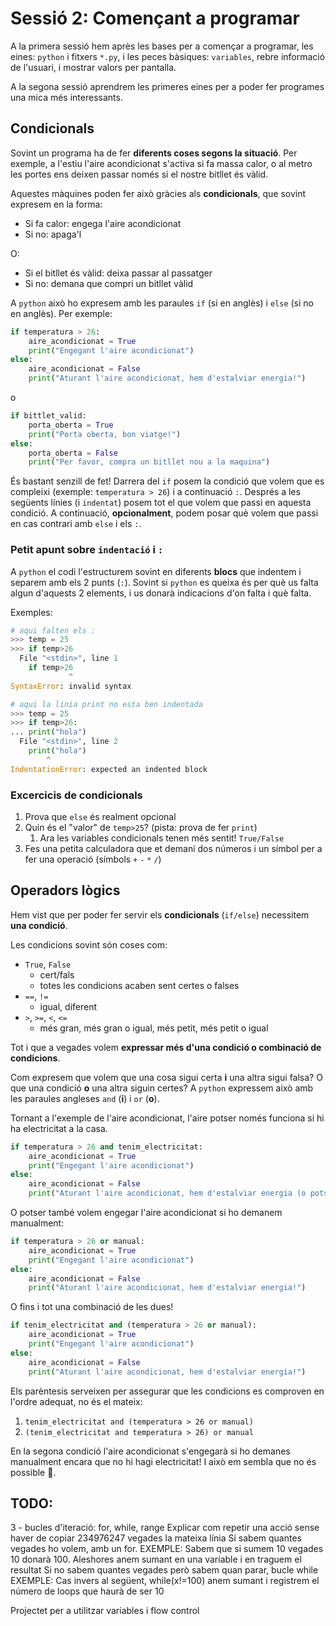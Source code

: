 # Sessió 2: Començant a programar

A la primera sessió hem après les bases per a començar a programar, les eines: `python` i fitxers `*.py`, i les peces bàsiques: `variables`, rebre informació de l'usuari, i mostrar valors per pantalla.

A la segona sessió aprendrem les primeres eines per a poder fer programes una mica més interessants.

## Condicionals

Sovint un programa ha de fer **diferents coses segons la situació**. Per exemple, a l'estiu l'aire acondicionat s'activa si fa massa calor, o al metro les portes ens deixen passar només si el nostre bitllet és vàlid.

Aquestes màquines poden fer això gràcies als **condicionals**, que sovint expresem en la forma:

- Si fa calor: engega l'aire acondicionat
- Si no: apaga'l

O:

- Si el bitllet és vàlid: deixa passar al passatger
- Si no: demana que compri un bitllet vàlid

A `python` això ho expresem amb les paraules `if` (si en anglès) i `else` (si no en anglès). Per exemple:

```python
if temperatura > 26:
    aire_acondicionat = True
    print("Engegant l'aire acondicionat")
else:
    aire_acondicionat = False
    print("Aturant l'aire acondicionat, hem d'estalviar energia!")
```

o

```python
if bittlet_valid:
    porta_oberta = True
    print("Porta oberta, bon viatge!")
else:
    porta_oberta = False
    print("Per favor, compra un bitllet nou a la maquina")
```

És bastant senzill de fet! Darrera del `if` posem la condició que volem que es compleixi (exemple: `temperatura > 26`) i a continuació `:`. Després a les següents línies (i `indentat`) posem tot el que volem que passi en aquesta condició.
A continuació, **opcionalment**, podem posar què volem que passi en cas contrari amb `else` i els `:`.

### Petit apunt sobre `indentació` i `:`

A `python` el codi l'estructurem sovint en diferents **blocs** que indentem i separem amb els 2 punts (`:`).
Sovint si `python` es queixa és per què us falta algun d'aquests 2 elements, i us donarà indicacions d'on falta i què falta.

Exemples:

```python
# aqui falten els :
>>> temp = 25
>>> if temp>26
  File "<stdin>", line 1
    if temp>26
             ^
SyntaxError: invalid syntax
```

```python
# aqui la linia print no esta ben indentada
>>> temp = 25
>>> if temp>26:
... print("hola")
  File "<stdin>", line 2
    print("hola")
        ^
IndentationError: expected an indented block
```

### Excercicis de condicionals

1. Prova que `else` és realment opcional
2. Quin és el "valor" de `temp>25`? (pista: prova de fer `print`)
   1. Ara les variables condicionals tenen més sentit! `True/False`
3. Fes una petita calculadora que et demani dos números i un símbol per a fer una operació (símbols `+` `-` `*` `/`)

## Operadors lògics

Hem vist que per poder fer servir els **condicionals** (`if/else`) necessitem **una condició**.

Les condicions sovint són coses com:

- `True`, `False`
  - cert/fals
  - totes les condicions acaben sent certes o falses
- `==`, `!=`
  - igual, diferent
- `>`, `>=`, `<`, `<=`
  - més gran, més gran o igual, més petit, més petit o igual

Tot i que a vegades volem **expressar més d'una condició o combinació de condicions**.

Com expresem que volem que una cosa sigui certa **i** una altra sigui falsa?
O que una condició **o** una altra siguin certes?
A `python` expressem això amb les paraules angleses `and` (**i**) i `or` (**o**).

Tornant a l'exemple de l'aire acondicionat, l'aire potser només funciona si hi ha electricitat a la casa.

```python
if temperatura > 26 and tenim_electricitat:
    aire_acondicionat = True
    print("Engegant l'aire acondicionat")
else:
    aire_acondicionat = False
    print("Aturant l'aire acondicionat, hem d'estalviar energia (o potser no en tenim)!")
```

O potser també volem engegar l'aire acondicionat si ho demanem manualment:

```python
if temperatura > 26 or manual:
    aire_acondicionat = True
    print("Engegant l'aire acondicionat")
else:
    aire_acondicionat = False
    print("Aturant l'aire acondicionat, hem d'estalviar energia!")
```

O fins i tot una combinació de les dues!

```python
if tenim_electricitat and (temperatura > 26 or manual):
    aire_acondicionat = True
    print("Engegant l'aire acondicionat")
else:
    aire_acondicionat = False
    print("Aturant l'aire acondicionat, hem d'estalviar energia!")
```

Els parèntesis serveixen per assegurar que les condicions es comproven en l'ordre adequat, no és el mateix:

1. `tenim_electricitat and (temperatura > 26 or manual)`
2. `(tenim_electricitat and temperatura > 26) or manual`

En la segona condició l'aire acondicionat s'engegarà si ho demanes manualment encara que no hi hagi electricitat! I això em sembla que no és possible 🤔.

## TODO:

3 - bucles d'iteració: for, while, range
    Explicar com repetir una acció sense haver de copiar 234976247 vegades la mateixa línia
    Si sabem quantes vegades ho volem, amb un for.
    EXEMPLE: Sabem que si sumem 10 vegades 10 donarà 100. Aleshores anem sumant en una variable i en traguem el resultat
    Si no sabem quantes vegades però sabem quan parar, bucle while
    EXEMPLE: Cas invers al següent, while(x!=100) anem sumant i registrem el número de loops que haurà de ser 10

Projectet per a utilitzar variables i flow control
